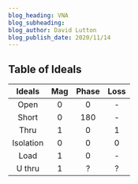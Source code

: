 ```yaml
---
blog_heading: VNA
blog_subheading:
blog_author: David Lutton
blog_publish_date: 2020/11/14
---
```

## Table of Ideals
| Ideals | Mag | Phase | Loss |
|:-:|:-:|:-:|:-:|
| Open   	| 0 | 0 | - |
| Short    	| 0 | 180 | - |
| Thru   	| 1 | 0 | 1 |
| Isolation | 0 | 0 | 0 |
| Load      | 1 | 0 | - |
| U thru  	| 1 | ? | ? |

